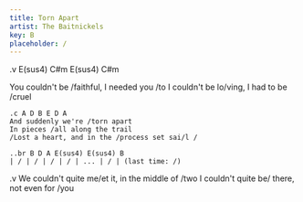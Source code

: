```yaml
---
title: Torn Apart
artist: The Baitnickels
key: B
placeholder: /
---
```

.v E(sus4) C#m E(sus4) C#m

You couldn't be /faithful, I needed you /to
I couldn't be lo/ving, I had to be /cruel

	.c A D B E D A 
	And suddenly we're /torn apart
	In pieces /all along the trail
	/Lost a heart, and in the /process set sai/l /

	..br B D A E(sus4) E(sus4) B
	| / | / | / | / | ... | / | (last time: /)

.v
We couldn't quite me/et it, in the middle of /two
I couldn't quite be/ there, not even for /you